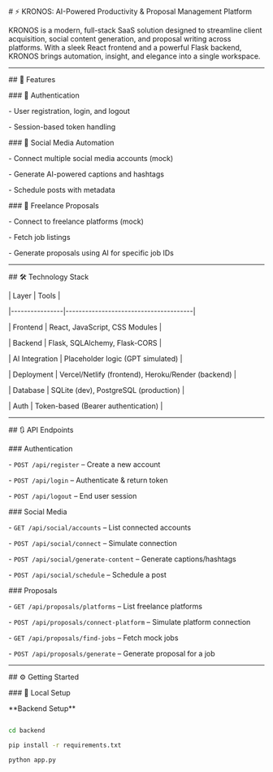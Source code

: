 \# ⚡ KRONOS: AI-Powered Productivity \& Proposal Management Platform



KRONOS is a modern, full-stack SaaS solution designed to streamline client acquisition, social content generation, and proposal writing across platforms. With a sleek React frontend and a powerful Flask backend, KRONOS brings automation, insight, and elegance into a single workspace.



---



\## 📐 Features



\### 🔐 Authentication

\- User registration, login, and logout

\- Session-based token handling



\### 📣 Social Media Automation

\- Connect multiple social media accounts (mock)

\- Generate AI-powered captions and hashtags

\- Schedule posts with metadata



\### 💼 Freelance Proposals

\- Connect to freelance platforms (mock)

\- Fetch job listings

\- Generate proposals using AI for specific job IDs



---



\## 🛠️ Technology Stack



| Layer           | Tools                                |

|----------------|---------------------------------------|

| Frontend       | React, JavaScript, CSS Modules        |

| Backend        | Flask, SQLAlchemy, Flask-CORS         |

| AI Integration | Placeholder logic (GPT simulated)     |

| Deployment     | Vercel/Netlify (frontend), Heroku/Render (backend) |

| Database       | SQLite (dev), PostgreSQL (production) |

| Auth           | Token-based (Bearer authentication)   |



---



\## 🔃 API Endpoints



\### Authentication

\- `POST /api/register` – Create a new account

\- `POST /api/login` – Authenticate \& return token

\- `POST /api/logout` – End user session



\### Social Media

\- `GET /api/social/accounts` – List connected accounts

\- `POST /api/social/connect` – Simulate connection

\- `POST /api/social/generate-content` – Generate captions/hashtags

\- `POST /api/social/schedule` – Schedule a post



\### Proposals

\- `GET /api/proposals/platforms` – List freelance platforms

\- `POST /api/proposals/connect-platform` – Simulate platform connection

\- `GET /api/proposals/find-jobs` – Fetch mock jobs

\- `POST /api/proposals/generate` – Generate proposal for a job



---



\## ⚙️ Getting Started



\### 🔧 Local Setup



\*\*Backend Setup\*\*

```bash

cd backend

pip install -r requirements.txt

python app.py

